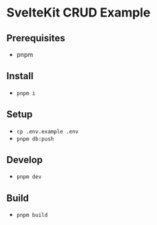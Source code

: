 # SvelteKit CRUD Example

## Prerequisites

- pnpm

## Install

- `pnpm i`

## Setup

- `cp .env.example .env`
- `pnpm db:push`

## Develop

- `pnpm dev`

## Build

- `pnpm build`
